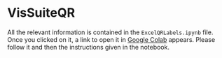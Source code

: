 # VisSuiteQR

All the relevant information is contained in the `ExcelQRLabels.ipynb` file.
Once you clicked on it, a link to open it in [Google Colab](https://colab.research.google.com/) appears.
Please follow it and then the instructions given in the notebook. 

